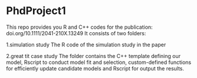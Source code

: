 # PhdProject1
This repo provides you R and C++ codes for the publication: doi.org/10.1111/2041-210X.13249
It consists of two folders:

1.simulation study
The R code of the simulation study in the paper

2.great tit case study
The folder contains the C++ template defining our model, Rscript to conduct model fit and selection, custom-defined functions for efficiently update candidate models and Rscript for output the results.
